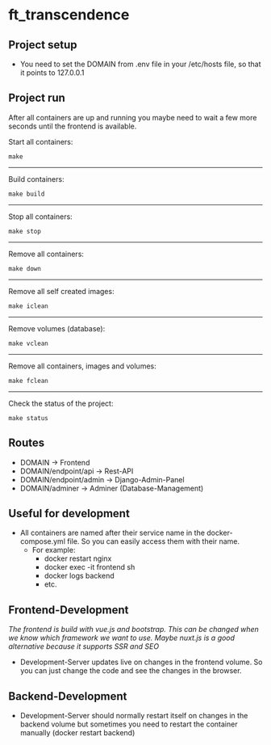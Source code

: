 # ft_transcendence

## Project setup
 - You need to set the DOMAIN from .env file in your /etc/hosts file, so that it points to 127.0.0.1

## Project run
After all containers are up and running you maybe need to wait a few more seconds until the frontend is available.

Start all containers:
```
make
```
---
Build containers:
```
make build
```
---
Stop all containers:
```
make stop
```
---
Remove all containers:
```
make down
```
---
Remove all self created images:
```
make iclean
```
---
Remove volumes (database):
```
make vclean
```
---
Remove all containers, images and volumes:
```
make fclean
```
---
Check the status of the project:
```
make status
```

## Routes
- DOMAIN                    -> Frontend
- DOMAIN/endpoint/api       -> Rest-API
- DOMAIN/endpoint/admin     -> Django-Admin-Panel
- DOMAIN/adminer            -> Adminer (Database-Management)

## Useful for development
- All containers are named after their service name in the docker-compose.yml file. So you can easily access them with their name.
    - For example:
        - docker restart nginx
        - docker exec -it frontend sh
        - docker logs backend
        - etc.

## Frontend-Development
_The frontend is build with vue.js and bootstrap. This can be changed when we know which framework we want to use.
Maybe nuxt.js is a good alternative because it supports SSR and SEO_
- Development-Server updates live on changes in the frontend volume. So you can just change the code and see the changes in the browser.

## Backend-Development
- Development-Server should normally restart itself on changes in the backend volume but sometimes you need to restart the container manually (docker restart backend)

